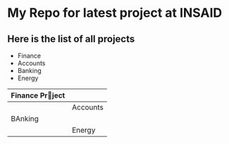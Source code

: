 # My Repo for latest project at INSAID

## Here is the list of all projects 

- Finance
- Accounts 
- Banking 
- Energy 


|  Finance Pr:sparkling_heart:ject |   |
| ------------ | ------------ |
|   |  Accounts |
|  BAnking |  |
|   |  Energy |
